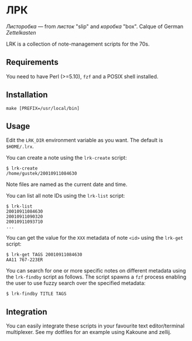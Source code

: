 ЛРК
===

*Листоробка* — from *листок* "slip" and *коробка* "box".  Calque of German *Zettelkasten*

LRK is a collection of note-management scripts for the 70s.

Requirements
------------

You need to have Perl (>=5.10), `fzf` and a POSIX shell installed.

Installation
------------

```
make [PREFIX=/usr/local/bin]
```

Usage
-----

Edit the `LRK_DIR` environment variable as you want.  The default is
`$HOME/.lrx`.

You can create a note using the `lrk-create` script:
```
$ lrk-create
/home/gustek/20010911084630
```

Note files are named as the current date and time.

You can list all note IDs using the `lrk-list` script:
```
$ lrk-list
20010911084630
20010911090320
20010911093710
...
```

You can get the value for the `XXX` metadata of note `<id>` using the `lrk-get`
script:
```
$ lrk-get TAGS 20010911084630
AA11 767-223ER
```

You can search for one or more specific notes on different metadata using the
`lrk-findby` script as follows.  The script spawns a `fzf` process enabling the
user to use fuzzy search over the specified metadata:
```
$ lrk-findby TITLE TAGS
```

Integration
-----------

You can easily integrate these scripts in your favourite text editor/terminal
multiplexer.  See my dotfiles for an example using Kakoune and zellij.
